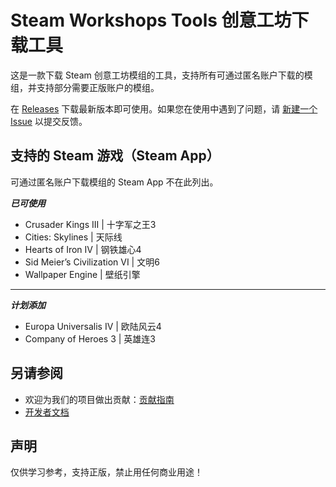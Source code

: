 # Steam Workshops Tools 创意工坊下载工具

这是一款下载 Steam 创意工坊模组的工具，支持所有可通过匿名账户下载的模组，并支持部分需要正版账户的模组。

在 [Releases](https://github.com/King-zzk/Steam-Workshops-Tools-SWTools/releases) 下载最新版本即可使用。如果您在使用中遇到了问题，请 [新建一个 Issue](https://github.com/King-zzk/Steam-Workshops-Tools-SWTools/issues/new/choose) 以提交反馈。

## 支持的 Steam 游戏（Steam App）

可通过匿名账户下载模组的 Steam App 不在此列出。

***已可使用***
- Crusader Kings III | 十字军之王3
- Cities: Skylines | 天际线
- Hearts of Iron IV | 钢铁雄心4
- Sid Meier’s Civilization VI | 文明6
- Wallpaper Engine | 壁纸引擎

---

***计划添加***

- Europa Universalis IV | 欧陆风云4
- Company of Heroes 3 | 英雄连3

## 另请参阅

- 欢迎为我们的项目做出贡献：[贡献指南](/CONTRIBUTING.md)
- [开发者文档](/DEVELOPMENT.md)

## 声明

仅供学习参考，支持正版，禁止用任何商业用途！